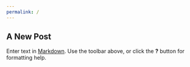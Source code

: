 ```yaml
---
permalink: /
---      
```


## A New Post

Enter text in [Markdown](http://daringfireball.net/projects/markdown/). Use the toolbar above, or click the **?** button for formatting help.

